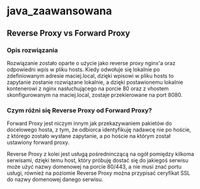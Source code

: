 # java_zaawansowana

## Reverse Proxy vs Forward Proxy
### Opis rozwiązania
Rozwiązanie zostało oparte o użycie jako reverse proxy nginx'a oraz odpowiedni wpis w pliku hosts.
Kiedy odwołuje się lokalnie po zdefiniowanym adresie maciej.local, dzięki wpisowi w pliku hosts to zapytanie zostanie rozwiązane lokalnie, a dzięki postawionemu lokalnie kontenerowi z nginx nasłuchującego na porcie 80 oraz z vhostem skonfigurowanym na maciej.local, zostaje przekierowane na port 8080.
### Czym różni się Reverse Proxy od Forward Proxy?
Forward Proxy jest niczym innym jak przekazywaniem pakietów do docelowego hosta, z tym, że odbiorca identyfikuję nadawcę nie po hoście, z którego zostało wysłane zapytanie, a po hoście na którym został ustawiony forward proxy.

Reverse Proxy z kolei jest usługą pośredninczącą na ogół pomiędzy kilkoma serwisami, dzięki temu host, który próbuję dostać się do jakiegoś serwisu może użyć nazwy domenowej na porcie 80/443, a nie musi znać portu usługi, również na poziomie Reverse Proxy można przypisać ceryfikat SSL do nazwy domenowej danego serwisu.
